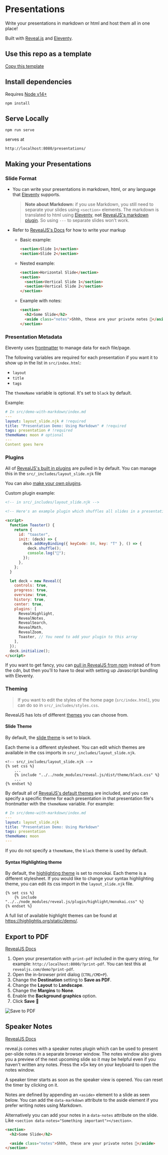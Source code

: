 # Presentations

Write your presentations in markdown or html and host them all in one place!

Built with [Reveal.js](https://revealjs.com/) and [Eleventy](https://www.11ty.dev/).

## Use this repo as a template

[Copy this template](https://github.com/karlyanelson/presentations/generate)

## Install dependencies

Requires [Node v14+](https://nodejs.org/en/)

```
npm install
```

## Serve Locally

```
npm run serve
```

serves at

```
http://localhost:8080/presentations/
```

## Making your Presentations

### Slide Format

- You can write your presentations in markdown, html, or any language that [Eleventy](https://www.11ty.dev/) supports.

  > **Note about Markdown:** if you use Markdown, you still need to separate your slides using `<section>` elements. The markdown is translated to html using [Eleventy](https://www.11ty.dev/), **not** [RevealJS's markdown plugin](https://revealjs.com/markdown/). So using `---` to separate slides won't work.

- Refer to [RevealJS's Docs](https://revealjs.com/markup/) for how to write your markup

  - Basic example:
    ```html
    <section>Slide 1</section>
    <section>Slide 2</section>
    ```
  - Nested example:
    ```html
    <section>Horizontal Slide</section>
    <section>
      <section>Vertical Slide 1</section>
      <section>Vertical Slide 2</section>
    </section>
    ```
  - Example with notes:
    ```html
    <section>
      <h2>Some Slide</h2>
      <aside class="notes">Shhh, these are your private notes 📝</aside>
    </section>
    ```

### Presentation Metadata

Eleventy uses [frontmatter](https://www.11ty.dev/docs/data-frontmatter/) to manage data for each file/page.

The following variables are required for each presentation if you want it to show up in the list in `src/index.html`:

- `layout`
- `title`
- `tags`

The `themeName` variable is optional. It's set to `black` by default.

Example:

```yaml
# In src/demo-with-markdown/index.md
---
layout: layout_slide.njk # !required
title: "Presentation Demo: Using Markdown" # !required
tags: presentation # !required
themeName: moon # optional
---
Content goes here
```

### Plugins

All of [RevealJS's built in plugins](https://revealjs.com/plugins/#built-in-plugins) are pulled in by default. You can manage this in the `src/_includes/layout_slide.njk` file

You can also [make your own plugins](https://revealjs.com/creating-plugins/).

Custom plugin example:

```html
<!-- in src/_includes/layout_slide.njk -->

<!-- Here's an example plugin which shuffles all slides in a presentation when the T key is pressed -->

<script>
  function Toaster() {
    return {
      id: "toaster",
      init: (deck) => {
        deck.addKeyBinding({ keyCode: 84, key: "T" }, () => {
          deck.shuffle();
          console.log("🍻");
        });
      },
    };
  }

  let deck = new Reveal({
    controls: true,
    progress: true,
    overview: true,
    history: true,
    center: true,
    plugins: [
      RevealHighlight,
      RevealNotes,
      RevealSearch,
      RevealMath,
      RevealZoom,
      Toaster, // You need to add your plugin to this array
    ],
  });
  deck.initialize();
</script>
```

If you want to get fancy, you can [pull in RevealJS from npm](https://revealjs.com/installation/#installing-from-npm) instead of from the cdn, but then you'll to have to deal with setting up Javascript bundling with Eleventy.

### Theming

> If you want to edit the styles of the home page (`src/index.html`), you can do so in `src/_includes/styles.css`.

RevealJS has lots of different [themes](https://revealjs.com/themes/) you can choose from.

#### Slide Theme

By default, the [slide theme](https://revealjs.com/themes/) is set to black.

Each theme is a different stylesheet. You can edit which themes are available in the css imports in `src/_includes/layout_slide.njk`.

```liquid
<!-- src/_includes/layout_slide.njk -->
{% set css %}
    ...
    {% include "../../node_modules/reveal.js/dist/theme/black.css" %}
    ...
{% endset %}

```

By default all of [RevealJS's default themes](https://revealjs.com/themes/) are included, and you can specify a specific theme for each presentation in that presentation file's frontmatter with the `themeName` variable. For example:

```yaml
# In src/demo-with-markdown/index.md
---
layout: layout_slide.njk
title: "Presentation Demo: Using Markdown"
tags: presentation
themeName: moon
---
```

If you do not specify a `themeName`, the `black` theme is used by default.

#### Syntax Highlighting theme

By default, the [highlighting theme](https://revealjs.com/code/#theming) is set to monokai. Each theme is a different stylesheet. If you would like to change your syntax highlighting theme, you can edit its css import in the `layout_slide.njk` file.

```liquid
{% set css %}
    {% include "../../node_modules/reveal.js/plugin/highlight/monokai.css" %}
{% endset %}

```

A full list of available highlight themes can be found at https://highlightjs.org/static/demo/.

## Export to PDF

[RevealJS Docs](https://revealjs.com/your-presentation/pdf-export/)

1. Open your presentation with `print-pdf` included in the query string, for example: `http://localhost:8000/?print-pdf`. You can test this at `revealjs.com/demo?print-pdf`.
2. Open the in-browser print dialog (`CTRL/CMD+P`).
3. Change the **Destination** setting to **Save as PDF**.
4. Change the **Layout** to **Landscape**.
5. Change the **Margins** to **None**.
6. Enable the **Background graphics** option.
7. Click **Save** 🎉

![Save to PDF](https://s3.amazonaws.com/hakim-static/reveal-js/pdf-print-settings-2.png)

## Speaker Notes

[RevealJS Docs](https://revealjs.com/speaker-view/)

reveal.js comes with a speaker notes plugin which can be used to present per-slide notes in a separate browser window. The notes window also gives you a preview of the next upcoming slide so it may be helpful even if you haven't written any notes. Press the »S« key on your keyboard to open the notes window.

A speaker timer starts as soon as the speaker view is opened. You can reset the timer by clicking on it.

Notes are defined by appending an `<aside>` element to a slide as seen below. You can add the `data-markdown` attribute to the aside element if you prefer writing notes using Markdown.

Alternatively you can add your notes in a `data-notes` attribute on the slide. Like `<section data-notes="Something important"></section>`.

```html
<section>
  <h2>Some Slide</h2>

  <aside class="notes">Shhh, these are your private notes 📝</aside>
</section>
```
